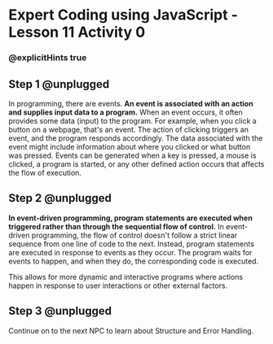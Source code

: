 # Expert Coding using JavaScript - Lesson 11 Activity 0
### @explicitHints true

## Step 1 @unplugged

In programming, there are events. 
**An event is associated with an action and supplies input data to a program.** When an event occurs, it often provides some data (input) to the program. For example, when you click a button on a webpage, that's an event. The action of clicking triggers an event, and the program responds accordingly. The data associated with the event might include information about where you clicked or what button was pressed.
Events can be generated when a key is pressed, a mouse is clicked, a program is started, or any other defined action occurs that affects the flow of execution.

## Step 2 @unplugged

**In event-driven programming, program statements are executed when triggered rather than through the sequential flow of control.**
In event-driven programming, the flow of control doesn't follow a strict linear sequence from one line of code to the next. Instead, program statements are executed in response to events as they occur. The program waits for events to happen, and when they do, the corresponding code is executed. 

This allows for more dynamic and interactive programs where actions happen in response to user interactions or other external factors.

## Step 3 @unplugged

Continue on to the next NPC to learn about Structure and Error Handling. 
